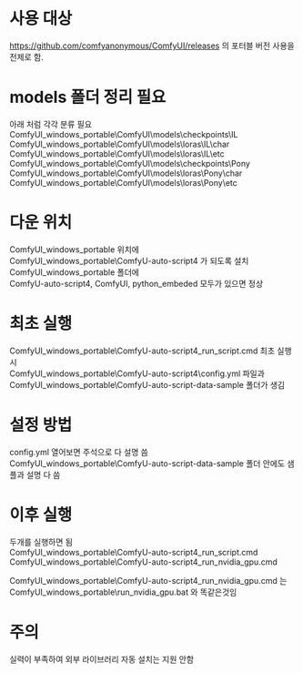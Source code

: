 
# 사용 대상

https://github.com/comfyanonymous/ComfyUI/releases 의 포터블 버전 사용을 전제로 함.


# models 폴더 정리 필요

아래 처럼 각각 분류 필요  
ComfyUI_windows_portable\ComfyUI\models\checkpoints\IL  
ComfyUI_windows_portable\ComfyUI\models\loras\IL\char   
ComfyUI_windows_portable\ComfyUI\models\loras\IL\etc  
ComfyUI_windows_portable\ComfyUI\models\checkpoints\Pony  
ComfyUI_windows_portable\ComfyUI\models\loras\Pony\char   
ComfyUI_windows_portable\ComfyUI\models\loras\Pony\etc  


# 다운 위치

ComfyUI_windows_portable 위치에  
ComfyUI_windows_portable\ComfyU-auto-script4 가 되도록 설치  
ComfyUI_windows_portable 폴더에  
ComfyU-auto-script4, ComfyUI, python_embeded 모두가 있으면 정상  


# 최초 실행

ComfyUI_windows_portable\ComfyU-auto-script4\_run_script.cmd 최초 실행시  
ComfyUI_windows_portable\ComfyU-auto-script4\config.yml 파일과  
ComfyUI_windows_portable\ComfyU-auto-script-data-sample 폴더가 생김  


# 설정 방법

config.yml 열어보면 주석으로 다 설명 씀  
ComfyUI_windows_portable\ComfyU-auto-script-data-sample 폴더 안에도 샘플과 설명 다 씀


# 이후 실행

두개를 실행하면 됨  
ComfyUI_windows_portable\ComfyU-auto-script4\_run_script.cmd  
ComfyUI_windows_portable\ComfyU-auto-script4\_run_nvidia_gpu.cmd   

ComfyUI_windows_portable\ComfyU-auto-script4\_run_nvidia_gpu.cmd 는  
ComfyUI_windows_portable\run_nvidia_gpu.bat 와 똑같은것임  


# 주의

실력이 부족하여 외부 라이브러리 자동 설치는 지원 안함  